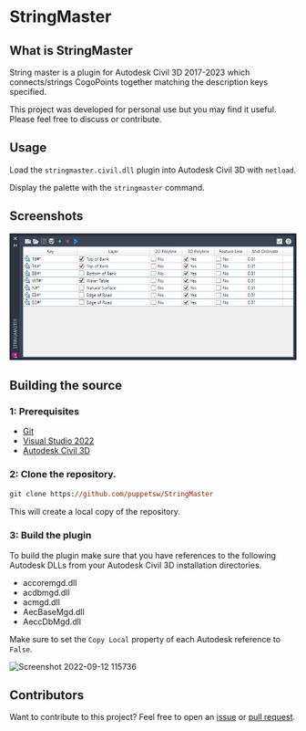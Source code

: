 # StringMaster

## What is StringMaster

String master is a plugin for Autodesk Civil 3D 2017-2023 which connects/strings CogoPoints together matching the description keys specified.

This project was developed for personal use but you may find it useful. Please feel free to discuss or contribute.

## Usage

Load the `stringmaster.civil.dll` plugin into Autodesk Civil 3D with `netload`. 

Display the palette with the `stringmaster` command.

## Screenshots

![screenshot](https://github.com/puppetsw/StringMaster/blob/master/images/screenshot.png)

## Building the source

### 1: Prerequisites

- [Git](https://git-scm.com)
- [Visual Studio 2022](https://visualstudio.microsoft.com/vs/)
- [Autodesk Civil 3D](https://www.autodesk.com.au/products/civil-3d/)

### 2: Clone the repository.

```ps
git clone https://github.com/puppetsw/StringMaster
```

This will create a local copy of the repository.

### 3: Build the plugin

To build the plugin make sure that you have references to the following Autodesk DLLs from your Autodesk Civil 3D installation directories. 

- accoremgd.dll
- acdbmgd.dll
- acmgd.dll
- AecBaseMgd.dll
- AeccDbMgd.dll

Make sure to set the `Copy Local` property of each Autodesk reference to `False`.

![Screenshot 2022-09-12 115736](https://user-images.githubusercontent.com/79826944/189563239-1f5d09a9-46d4-4deb-95d2-96b2b2cd4e42.png)

## Contributors

Want to contribute to this project? Feel free to open an [issue](https://github.com/puppetsw/StringMaster/issues) or [pull request](https://github.com/puppetsw/StringMaster/pulls).
